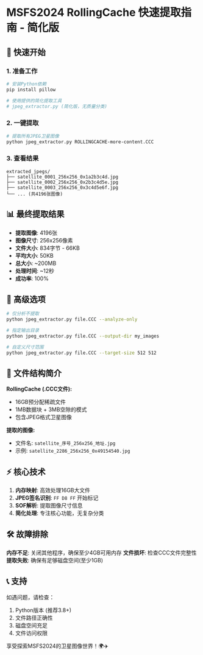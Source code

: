 # MSFS2024 RollingCache 快速提取指南 - 简化版

## 🚀 快速开始

### 1. 准备工作
```bash
# 安装Python依赖
pip install pillow

# 使用提供的简化提取工具
# jpeg_extractor.py (简化版，无质量分类)
```

### 2. 一键提取
```bash
# 提取所有JPEG卫星图像
python jpeg_extractor.py ROLLINGCACHE-more-content.CCC
```

### 3. 查看结果
```
extracted_jpegs/
├── satellite_0001_256x256_0x1a2b3c4d.jpg
├── satellite_0002_256x256_0x2b3c4d5e.jpg
├── satellite_0003_256x256_0x3c4d5e6f.jpg
└── ... (共4196张图像)
```

## 📊 最终提取结果

- **提取图像**: 4196张
- **图像尺寸**: 256x256像素
- **文件大小**: 834字节 - 66KB
- **平均大小**: 50KB
- **总大小**: ~200MB
- **处理时间**: ~12秒
- **成功率**: 100%

## 🔧 高级选项

```bash
# 仅分析不提取
python jpeg_extractor.py file.CCC --analyze-only

# 指定输出目录  
python jpeg_extractor.py file.CCC --output-dir my_images

# 自定义尺寸范围
python jpeg_extractor.py file.CCC --target-size 512 512
```

## 📁 文件结构简介

**RollingCache (.CCC文件):**
- 16GB预分配稀疏文件
- 1MB数据块 + 3MB空隙的模式
- 包含JPEG格式卫星图像

**提取的图像:**
- 文件名: `satellite_序号_256x256_地址.jpg`
- 示例: `satellite_2286_256x256_0x49154540.jpg`

## ⚡ 核心技术

1. **内存映射**: 高效处理16GB大文件
2. **JPEG签名识别**: `FF D8 FF` 开始标记
3. **SOF解析**: 提取图像尺寸信息
4. **简化处理**: 专注核心功能，无复杂分类

## 🛠️ 故障排除

**内存不足**: 关闭其他程序，确保至少4GB可用内存
**文件损坏**: 检查CCC文件完整性
**提取失败**: 确保有足够磁盘空间(至少1GB)

## 📞 支持

如遇问题，请检查：
1. Python版本 (推荐3.8+)
2. 文件路径正确性
3. 磁盘空间充足
4. 文件访问权限

享受探索MSFS2024的卫星图像世界！🌍✈️
